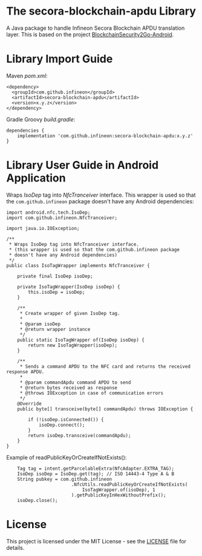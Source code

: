 # The secora-blockchain-apdu Library

A Java package to handle Infineon Secora Blockchain APDU translation layer. This is based on the project [BlockchainSecurity2Go-Android](https://github.com/Infineon/BlockchainSecurity2Go-Android).

# Library Import Guide

Maven *pom.xml*:
```
<dependency>
  <groupId>com.github.infineon</groupId>
  <artifactId>secora-blockchain-apdu</artifactId>
  <version>x.y.z</version>
</dependency>
```

Gradle Groovy *build.gradle*:
```
dependencies {
    implementation 'com.github.infineon:secora-blockchain-apdu:x.y.z'
}
```

# Library User Guide in Android Application

Wraps *IsoDep* tag into *NfcTranceiver* interface. This wrapper is used so that the `com.github.infineon` package doesn't have any Android dependencies:
```
import android.nfc.tech.IsoDep;
import com.github.infineon.NfcTranceiver;

import java.io.IOException;

/**
 * Wraps IsoDep tag into NfcTranceiver interface.
 * (this wrapper is used so that the com.github.infineon package
 * doesn't have any Android dependencies)
 */
public class IsoTagWrapper implements NfcTranceiver {

    private final IsoDep isoDep;

    private IsoTagWrapper(IsoDep isoDep) {
        this.isoDep = isoDep;
    }

    /**
     * Create wrapper of given IsoDep tag.
     *
     * @param isoDep
     * @return wrapper instance
     */
    public static IsoTagWrapper of(IsoDep isoDep) {
        return new IsoTagWrapper(isoDep);
    }

    /**
     * Sends a command APDU to the NFC card and returns the received response APDU.
     *
     * @param commandApdu command APDU to send
     * @return bytes received as response
     * @throws IOException in case of communication errors
     */
    @Override
    public byte[] transceive(byte[] commandApdu) throws IOException {

        if (!isoDep.isConnected()) {
            isoDep.connect();
        }
        return isoDep.transceive(commandApdu);
    }
}
```

Example of readPublicKeyOrCreateIfNotExists():
```
    Tag tag = intent.getParcelableExtra(NfcAdapter.EXTRA_TAG);
    IsoDep isoDep = IsoDep.get(tag); // ISO 14443-4 Type A & B
    String pubkey = com.github.infineon
                        .NfcUtils.readPublicKeyOrCreateIfNotExists(
                            IsoTagWrapper.of(isoDep), 1
                        ).getPublicKeyInHexWithoutPrefix();
    isoDep.close();
```

# License

This project is licensed under the MIT License - see the [LICENSE](LICENSE) file for details.